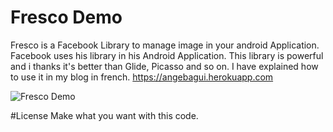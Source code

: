 # Fresco Demo
Fresco is a Facebook Library to manage image in your android Application. Facebook uses his library in his Android Application. This library is powerful and i thanks it's better than Glide, Picasso and so on. I have explained how to use it in my blog in french. https://angebagui.herokuapp.com  

![Fresco Demo](http://i1160.photobucket.com/albums/q483/angebagui/Screenshot_2016-05-22-14-01-58_zpshzdy4rdl.png)

#License 
Make what you want with this code. 
